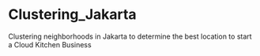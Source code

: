# Clustering_Jakarta
Clustering neighborhoods in Jakarta to determine the best location to start a Cloud Kitchen Business
